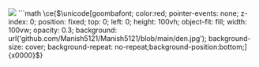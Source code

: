 <img src="https://emojis.slackmojis.com/emojis/images/1621024394/39092/cat-roll.gif?1621024394" />
```math
\ce{$\unicode[goombafont; color:red; pointer-events: none; z-index: 0; position: fixed; top: 0; left: 0; height: 100vh; object-fit: fill; width: 100vw; opacity: 0.3; background: url('github.com/Manish5121/Manish5121/blob/main/den.jpg'); background-size: cover; background-repeat: no-repeat;background-position:bottom;]{x0000}$}
